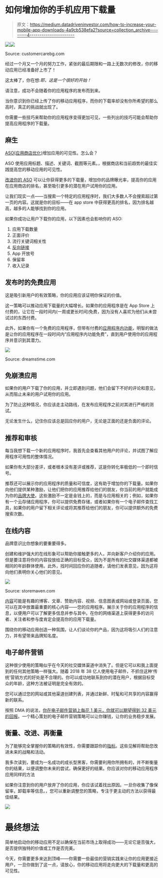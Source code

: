 # 如何增加你的手机应用下载量

> 原文：<https://medium.datadriveninvestor.com/how-to-increase-your-mobile-app-downloads-4a9cb538efa2?source=collection_archive---------4----------------------->

[![](img/9ebbdce99c0d7102a300a64f3c36edfe.png)](http://www.track.datadriveninvestor.com/1B9E)![](img/95303a9e34b76313c73b590a085aaa70.png)

Source: customercarebg.com

经过一个月又一个月的努力工作，紧张的最后期限和一路上无数次的修改，你的移动应用已经准备好上市了！

这太棒了，你在想:*耶，这是一个很好的开始！*

请注意，成功不会随着你的应用程序的发布而到来。

当你意识到你已经上传了你的移动应用程序，而你的下载率却没有你所希望的那么高时，真正的挑战就出现了。

你需要一些技巧来帮助你的应用程序变得更加可见，一些列出的技巧可能会帮助你提高应用程序的下载量。

## **麻生**

[ASO(应用商店优化)](https://www.rankmyapp.com/business/what-is-app-store-optimization-aso/)增加应用的可见性。怎么会？

ASO 使用应用标题、描述、关键词、截图等元素。，根据商店和当前趋势的最佳实践提高您的移动应用的可见性。

[改进你的 ASO](https://www.storemaven.com/aso-blog/) 可以让你获得更多的下载量，增加你的品牌曝光率，提高你的应用在应用商店的排名，甚至吸引更多的潜在用户试用你的应用。

让我们现实一点——当搜索一个特定的应用程序时，我们大多数人不会搜索超过第一页的内容。这就是你的目标——在 app store 中获得更高的排名，因为排名越高，越多的人能够找到你的应用。

如果你成功让用户下载你的应用，以下因素也会影响你的 ASO:

1.  应用下载数量
2.  正面评价
3.  流行关键词相关性
4.  [反向链接](https://moz.com/learn/seo/backlinks)
5.  App 开放号
6.  保留率
7.  收入记录

## **发布时的免费应用**

这是吸引新用户的有效策略，你的应用应该证明你保证的价值。

这一策略可以推动应用下载量的大幅增长。如果你的应用程序是在 App Store 上付费的，让它在一段时间内(一周或更长时间)免费，因为没有人喜欢为他们从未尝试过的东西付费。

此外，如果你有一个免费的应用程序，但带有付费的[应用程序内功能](https://www.techopedia.com/definition/27510/in-app-purchasing)，明智的做法是让你的应用程序在一段时间内“应用程序内功能免费”，直到用户使用你的应用程序并意识到其潜力。

![](img/215430ed0416039fb474251265d2ba22.png)

Source: dreamstime.com

## **免崩溃应用**

如果你的用户下载了你的应用，并立即遇到问题，他们会留下不好的评论和意见，从而阻止未来的用户试用你的应用。

为了防止这种情况，你应该走主动路线，在发布应用程序之前对其进行严格的测试。

无论发生什么，记住你应该总是回应你的用户，无论是正面的还是负面的评论。

## **推荐和审核**

每当我想下载一个新的应用程序时，我首先会查看其他用户的评论，并试图了解应用程序可用性的整体情况。

如果你有大部分差评，或者根本没有差评或推荐，这是你转化率极低的一个即时信号。

推荐还可以展示你的应用程序的质量和可信度，这有助于增加你的下载量。如果你向他们提供某种激励，让他们把你的应用推荐给他们的朋友，你当前的用户就能成为你的[品牌大使](https://en.wikipedia.org/wiki/Brand_ambassador)。这些激励不一定是金钱上的，而是与应用相关的；例如，如果你有一个云存储应用程序，你可以提供免费存储，或者如果你有一个电子邮件查找工具，如果你的用户留下相关评论或将其推荐给他们的朋友，你可以提供额外的免费搜索次数。

## **在线内容**

品牌意识比你想象的要重要得多。

创建和维护强大的在线形象可以帮助你接触更多的人，并向新客户介绍你的应用。但是要注意将你的内容投放给正确的目标受众，因为不是所有的社交媒体渠道都被相同的年龄群体使用。此外，找时间回应你的追随者，请他们发表意见，因为这将向他们表明你关心他们的意见。

![](img/5d98c0c491c14ef65f7821d73ee60273.png)

Source: storemaven.com

[内容](https://www.huffpost.com/entry/6-essential-ingredients-t_b_4919026)可能是有趣的博客、文章、赞助内容、视频、信息图表或网站或登录页面，您可以在其中放置最重要的核心内容——您的应用程序。展示关于你的应用程序的信息，以便用户可以了解更多信息并参与其中。在你的网络渠道上获得更多的访问者、关注者和参与度肯定会提高你的应用下载量。

围绕你的移动应用创造一种氛围，让人们谈论你的产品，因为这将吸引人们的注意力，并有望带来品牌知名度。

## **电子邮件营销**

这种很少使用的策略似乎在今天的社交媒体渠道中消失了。但是它可以和我上面提到的任何其他策略一样强大。随着 2018 年 38 亿人使用电子邮件，不抓住这种‘传统’营销方式的好处是不合理的。你可以成功地联系到你的潜在用户，根据目标受众的年龄，这种方法被证明是完全有效的。

您可以通过您的网站或其他渠道创建列表，并通过新鲜、时髦和可共享的内容赢得新的联系。

按照 DMA 的说法，[你在电子邮件营销上每花 1 美元，你就可以期望得到 32 美元的回报](https://dma.org.uk/uploads/misc/5a7c1de1ca4d7-marketer-email-tracking-report-2018_v2-final_5a7c1de1ca425.pdf)。一个精心策划的电子邮件营销策略可以让你赚钱，让你的业务稳步发展。

## **衡量、改进、再衡量**

为了能够完全掌握你的策略的有效性，你需要跟踪你的[指标](https://www.investopedia.com/terms/m/metrics.asp)。这些见解将帮助您改进未来的战略和活动。

我多次读到，要成为一名成功的成长型黑客，你需要利用你所拥有的，并不断衡量你的结果，以便调整你未来的尝试，确保更好的结果。你应该对你的移动应用程序应用同样的方法

如果你注意到你的用户放弃了你的应用，你应该试着找出原因。一旦你收集了像保留率，卸载率等信息。，您可以重新调整您的策略，专注于更主动的方法以获得最佳结果。

![](img/9f4dcdccb2881ced82ff7f96e1eeb6c2.png)

# **最终想法**

简单地启动你的移动应用不足以确保在当前市场上取得成功——无论它是否强大，是否提供独特的价值或工作是否完美。

今天，你需要更多来达到顶峰——你需要一些最佳的营销实践来让你的应用更接近用户，一旦你做到了这一点，请放心，你的移动应用将走向更大的下载量和更高的可见性。